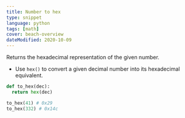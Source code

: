 ```yaml
---
title: Number to hex
type: snippet
language: python
tags: [math]
cover: beach-overview
dateModified: 2020-10-09
---
```


Returns the hexadecimal representation of the given number.

- Use `hex()` to convert a given decimal number into its hexadecimal equivalent.

```py
def to_hex(dec):
  return hex(dec)

to_hex(41) # 0x29
to_hex(332) # 0x14c
```
